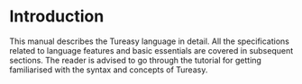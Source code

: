 # Introduction
This manual describes the Tureasy language in detail. All the specifications related to language features and basic essentials are covered in subsequent sections. The reader is advised to go through the tutorial for getting familiarised with the syntax and concepts of Tureasy.

